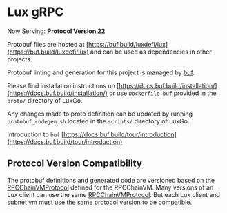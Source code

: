 # Lux gRPC

Now Serving: **Protocol Version 22**

Protobuf files are hosted at [https://buf.build/luxdefi/lux](https://buf.build/luxdefi/lux) and can be used as dependencies in other projects.

Protobuf linting and generation for this project is managed by [buf](https://github.com/bufbuild/buf).

Please find installation instructions on [https://docs.buf.build/installation/](https://docs.buf.build/installation/) or use `Dockerfile.buf` provided in the `proto/` directory of LuxGo.

Any changes made to proto definition can be updated by running `protobuf_codegen.sh` located in the `scripts/` directory of LuxGo.

Introduction to `buf` [https://docs.buf.build/tour/introduction](https://docs.buf.build/tour/introduction)

## Protocol Version Compatibility

The protobuf definitions and generated code are versioned based on the [RPCChainVMProtocol](../version/version.go#L13) defined for the RPCChainVM.
Many versions of an Lux client can use the same [RPCChainVMProtocol](../version/version.go#L13). But each Lux client and subnet vm must use the same protocol version to be compatible.
